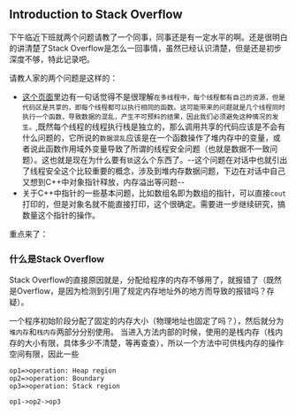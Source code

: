 ## Introduction to Stack Overflow

下午临近下班就两个问题请教了一个同事，同事还是有一定水平的啊。还是很明白的讲清楚了Stack Overflow是怎么一回事情，虽然已经认识清楚，但是还是初步深度不够，特此记录吧。

请教人家的两个问题是这样的：
* [这个页面](https://www.cnblogs.com/wolf-sun/p/4209521.html)里边有一句话觉得不是很理解`在多线程中，每个线程都有自己的资源，但是代码区是共享的，即每个线程都可以执行相同的函数。这可能带来的问题就是几个线程同时执行一个函数，导致数据的混乱，产生不可预料的结果，因此我们必须避免这种情况的发生。`,既然每个线程的线程执行栈是独立的，那么调用共享的代码应该是不会有什么问题的，它所说的`数据混乱`应该是在一个函数操作了堆内存中的变量，或者说此函数作用域外变量导致了所谓的线程安全问题（也就是数据不一致问题）。这也就是现在为什么要有`锁`这么个东西了。--这个问题在对话中也就引出了线程安全这个比较重要的概念，涉及到堆内存数据问题，下边在对话中自己又想到C++中对象指针释放，内存溢出等问题--
* 关于C++中指针的一些基本问题，比如数组名即为数组的指针，可以直接`cout`打印的，但是对象名就不能直接打印，这个很确定。需要进一步继续研究，搞数量这个指针的操作。

重点来了：
### 什么是Stack Overflow
Stack Overflow的直接原因就是，分配给程序的内存不够用了，就报错了（既然是Overflow，是因为检测到引用了规定内存地址外的地方而导致的报错吗？存疑）。

一个程序初始阶段分配了固定的内存大小（物理地址也固定了吗？），然后就分为`堆内存`和`栈内存`两部分分别使用。
当进入方法内部的时候，使用的是栈内存（栈内存的大小有限，具体多少不清楚，等再查查），所以一个方法中可供栈内存的操作空间有限，因此一些





```flow
op1=>operation: Heap region
op2=>operation: Boundary
op3=>operation: Stack region

op1->op2->op3

```